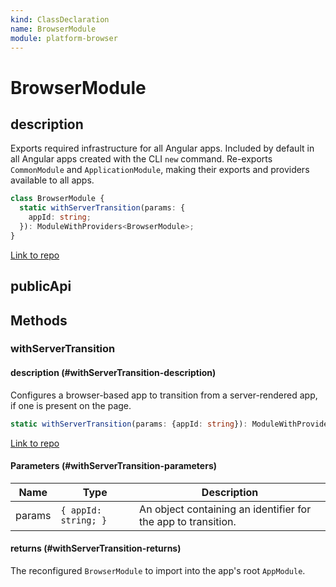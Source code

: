 ```yaml
---
kind: ClassDeclaration
name: BrowserModule
module: platform-browser
---
```


# BrowserModule

## description

Exports required infrastructure for all Angular apps.
Included by default in all Angular apps created with the CLI
`new` command.
Re-exports `CommonModule` and `ApplicationModule`, making their
exports and providers available to all apps.

```ts
class BrowserModule {
  static withServerTransition(params: {
    appId: string;
  }): ModuleWithProviders<BrowserModule>;
}
```

[Link to repo](https://github.com/timdeschryver/angular/blob/master/packages/platform-browser/src/browser.ts#L103-L130)

## publicApi

## Methods

### withServerTransition

#### description (#withServerTransition-description)

Configures a browser-based app to transition from a server-rendered app, if
one is present on the page.

```ts
static withServerTransition(params: {appId: string}): ModuleWithProviders<BrowserModule>;
```

[Link to repo](https://github.com/timdeschryver/angular/blob/master/packages/platform-browser/src/browser.ts#L120-L129)

#### Parameters (#withServerTransition-parameters)

| Name   | Type                 | Description                                                   |
| ------ | -------------------- | ------------------------------------------------------------- |
| params | `{ appId: string; }` | An object containing an identifier for the app to transition. |

#### returns (#withServerTransition-returns)

The reconfigured `BrowserModule` to import into the app's root `AppModule`.
